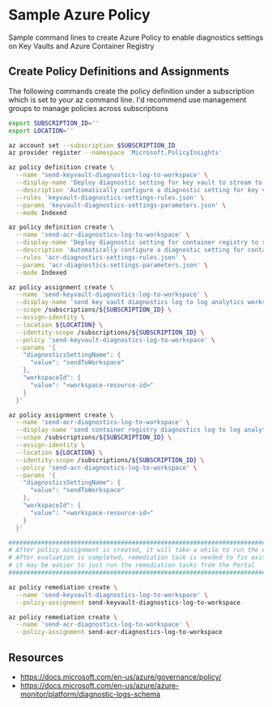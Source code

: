 # Sample Azure Policy

Sample command lines to create Azure Policy to enable diagnostics settings on Key Vaults and Azure Container Registry

## Create Policy Definitions and Assignments

The following commands create the policy definition under a subscription which is set to your az command line.
I'd recommend use management groups to manage policies across subscriptions

```sh
export SUBSCRIPTION_ID=''
export LOCATION=''

az account set --subscription $SUBSCRIPTION_ID
az provider register --namespace 'Microsoft.PolicyInsights'

az policy definition create \
  --name 'send-keyvault-diagnostics-log-to-workspace' \
  --display-name 'Deploy diagnostic setting for key vault to stream to log analytics workspace' \
  --description 'Automatically configure a diagnostic setting for key vault resources which will stream to a specified log analytics workspace.' \
  --rules 'keyvault-diagnostics-settings-rules.json' \
  --params 'keyvault-diagnostics-settings-parameters.json' \
  --mode Indexed

az policy definition create \
  --name 'send-acr-diagnostics-log-to-workspace' \
  --display-name 'Deploy diagnostic setting for container registry to stream to log analytics workspace' \
  --description 'Automatically configure a diagnostic setting for container registry resources which will stream to a specified log analytics workspace.' \
  --rules 'acr-diagnostics-settings-rules.json' \
  --params 'acr-diagnostics-settings-parameters.json' \
  --mode Indexed

az policy assignment create \
  --name 'send-keyvault-diagnostics-log-to-workspace' \
  --display-name 'send key vault diagnostics log to log analytics workspace' \
  --scope /subscriptions/${SUBSCRIPTION_ID} \
  --assign-identity \
  --location ${LOCATION} \
  --identity-scope /subscriptions/${SUBSCRIPTION_ID} \
  --policy 'send-keyvault-diagnostics-log-to-workspace' \
  --params '{
    "diagnosticsSettingName": {
      "value": "sendToWorkspace"
    },
    "workspaceId": {
      "value": "<workspace-resource-id>"
    }
  }'

az policy assignment create \
  --name 'send-acr-diagnostics-log-to-workspace' \
  --display-name 'send container registry diagnostics log to log analytics workspace' \
  --scope /subscriptions/${SUBSCRIPTION_ID} \
  --assign-identity \
  --location ${LOCATION} \
  --identity-scope /subscriptions/${SUBSCRIPTION_ID} \
  --policy 'send-acr-diagnostics-log-to-workspace' \
  --params '{
    "diagnosticsSettingName": {
      "value": "sendToWorkspace"
    },
    "workspaceId": {
      "value": "<workspace-resource-id>"
    }
  }'

###################################################################################################
# After policy assignment is created, it will take a while to run the evaluation
# After evaluation is completed, remediation task is needed to fix existing non-compliant resources
# it may be easier to just run the remediation tasks from the Portal
###################################################################################################

az policy remediation create \
  --name 'send-keyvault-diagnostics-log-to-workspace' \
  --policy-assignment send-keyvault-diagnostics-log-to-workspace

az policy remediation create \
  --name 'send-acr-diagnostics-log-to-workspace' \
  --policy-assignment send-acr-diagnostics-log-to-workspace
```

## Resources

* https://docs.microsoft.com/en-us/azure/governance/policy/
* https://docs.microsoft.com/en-us/azure/azure-monitor/platform/diagnostic-logs-schema
